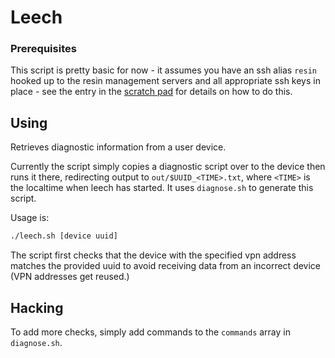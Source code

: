 # Leech

### Prerequisites

This script is pretty basic for now - it assumes you have an ssh alias `resin`
hooked up to the resin management servers and all appropriate ssh keys in
place - see the entry in the [scratch pad][scratch] for details on how to do
this.

## Using

Retrieves diagnostic information from a user device.

Currently the script simply copies a diagnostic script over to
the device then runs it there, redirecting output to `out/$UUID_<TIME>.txt`,
where `<TIME>` is the localtime when leech has started.
It uses `diagnose.sh` to generate this script.

Usage is:

```bash
./leech.sh [device uuid]
```

The script first checks that the device with the specified vpn address matches
the provided uuid to avoid receiving data from an incorrect device (VPN
addresses get reused.)

## Hacking

To add more checks, simply add commands to the `commands` array in
`diagnose.sh`.

[scratch]:https://github.com/resin-io/hq/wiki/Scratch-Pad#accessing-user-devices
